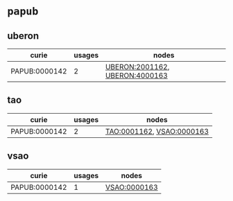 # `papub`

## uberon

| curie         |   usages | nodes                                                                                                                            |
|---------------|----------|----------------------------------------------------------------------------------------------------------------------------------|
| PAPUB:0000142 |        2 | [UBERON:2001162](http://purl.obolibrary.org/obo/UBERON_2001162), [UBERON:4000163](http://purl.obolibrary.org/obo/UBERON_4000163) |

## tao

| curie         |   usages | nodes                                                                                                                  |
|---------------|----------|------------------------------------------------------------------------------------------------------------------------|
| PAPUB:0000142 |        2 | [TAO:0001162](http://purl.obolibrary.org/obo/TAO_0001162), [VSAO:0000163](http://purl.obolibrary.org/obo/VSAO_0000163) |

## vsao

| curie         |   usages | nodes                                                       |
|---------------|----------|-------------------------------------------------------------|
| PAPUB:0000142 |        1 | [VSAO:0000163](http://purl.obolibrary.org/obo/VSAO_0000163) |


